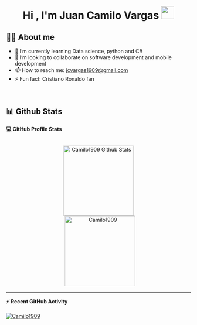 ### 
<h1 align="center">Hi , I'm Juan Camilo Vargas <img src="https://media.giphy.com/media/hvRJCLFzcasrR4ia7z/giphy.gif" width="35"></h1>

## :sassy_man:  About me
- 🌱 I’m currently learning Data science, python and C#
- 🤝 I’m looking to collaborate on software development and mobile development
- 📫 How to reach me: [jcvargas1909@gmail.com](mailto:jcvargas1909@gmail.com)
- ⚡ Fun fact: Cristiano Ronaldo fan
<br>

## 📊 Github Stats



  <summary><b>💻 GitHub Profile Stats</b></summary>
  <br/>
  <p align="center">
    <a href="https://github.com/anuraghazra/github-readme-stats"><img alt="Camilo1909 Github Stats" src="https://github-readme-stats.vercel.app/api?username=Camilo1909&show_icons=true&count_private=true&theme=algolia" height="192px"/></a>
<br/>
  &nbsp;
	  <img src="https://github-readme-stats.vercel.app/api/top-langs?username=Camilo1909&langs_count=10&show_icons=true&locale=en&layout=compact&theme=algolia" alt="Camilo1909" height="192px"/>
  <br/>
  </p>

----

  <summary><b>⚡ Recent GitHub Activity</b></summary>
  <br/>
   <a href="https://github.com/Camilo1909"><img alt=Camilo1909 Activity Graph" src="https://activity-graph.herokuapp.com/graph?username=Camilo1909&custom_title=Camilo1909%20Contribution%20Graph&theme=react-dark" /></a>
  <br/>


<br/>
